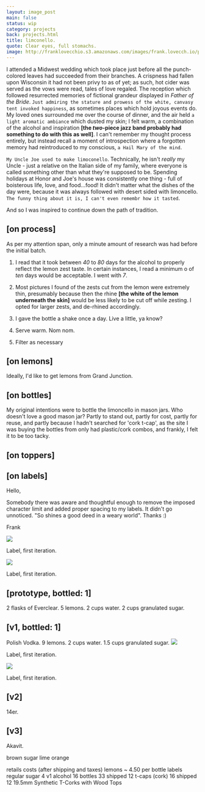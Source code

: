 ```yaml
---
layout: image_post
main: false
status: wip
category: projects
back: projects.html
title: limconello.
quote: Clear eyes, full stomachs.
image: http://franklovecchio.s3.amazonaws.com/images/frank.lovecch.io/projects/limoncello-02.png
---
```


I attended a Midwest wedding which took place just before all the punch-colored leaves had succeeded from their branches. A crispness had fallen upon Wisconsin it had not been privy to as of yet; as such, hot cider was served as the vows were read, tales of love regaled. The reception which followed resurrected memories of fictional grandeur displayed in _Father of the Bride_. `Just admiring the stature and prowess of the white, canvasy tent invoked happiness`, as sometimes places which hold joyous events do. My loved ones surrounded me over the course of dinner, and the air held `a light aromatic ambiance` which dusted my skin; I felt warm, a combination of the alcohol and inspiration **\[the _two_-piece jazz band probably had something to do with this as well\]**. I can't remember my thought process entirely, but instead recall a moment of introspection where a forgotten memory had reintroduced to my conscious, `a Hail Mary of the mind`.

`My Uncle Joe used to make limoconello`. Technically, he isn't _really_ my Uncle - just a relative on the Italian side of my family, where everyone is called something other than what they're supposed to be. Spending holidays at Honor and Joe's house was consistently one thing - full of boisterous life, love, and food...food! It didn't matter what the dishes of the day were, because it was always followed with desert sided with limoncello. `The funny thing about it is, I can't even remembr how it tasted`. 

And so I was inspired to continue down the path of tradition.

<h2>[on process]</h2>
As per my attention span, only a minute amount of research was had before the initial batch. 

1. I read that it took between _40_ to _80_ days for the alcohol to properly reflect the lemon zest taste. In certain instances, I read a minimum o of _ten_ days would be acceptable. I went with _7_.

1. Most pictures I found of the zests cut from the lemon were extremely thin, presumably because then the rhine **\[the white of the lemon underneath the skin\]** would be less likely to be cut off while zesting. I opted for larger zests, and de-rhined accordingly.

1. I gave the bottle a shake once a day. Live a little, ya know?

1. Serve warm. Nom nom.

1. Filter as necessary

<h2>[on lemons]</h2>
Ideally, I'd like to get lemons from Grand Junction.

<h2>[on bottles]</h2>
My original intentions were to bottle the limoncello in mason jars. Who doesn't love a good mason jar? Partly to stand out, partly for cost, partly for reuse, and partly because I hadn't searched for 'cork t-cap', as the site I was buying the bottles from only had plastic/cork combos, and frankly, I felt it to be too tacky.

<h2>[on toppers]</h2>

<h2>[on labels]</h2>



Hello,

Somebody there was aware and thoughtful enough to remove the imposed character limit and added proper spacing to my labels. It didn't go unnoticed. "So shines a good deed in a weary world". Thanks :)

Frank

<img class="inline" src="http://franklovecchio.s3.amazonaws.com/images/frank.lovecch.io/projects/limoncello-04.png"/>
<p class="img-caption">Label, first iteration.</p>

<img class="inline" src="http://franklovecchio.s3.amazonaws.com/images/frank.lovecch.io/projects/limoncello-01.png"/>
<p class="img-caption">Label, first iteration.</p>

<h2>[prototype, bottled: 1]</h2>
2 flasks of Everclear. 5 lemons. 2 cups water. 2 cups granulated sugar.

<h2>[v1, bottled: 1]</h2>
Polish Vodka. 9 lemons. 2 cups water. 1.5 cups granulated sugar.

<img class="inline" src="http://franklovecchio.s3.amazonaws.com/images/frank.lovecch.io/projects/limoncello-03.png"/>
<p class="img-caption">Label, first iteration.</p>

<img class="inline" src="http://franklovecchio.s3.amazonaws.com/images/frank.lovecch.io/projects/limoncello-05.png"/>
<p class="img-caption">Label, first iteration.</p>

<h2>[v2]</h2>
14er.

<h2>[v3]</h2>
Akavit.

brown sugar
lime orange

retails costs (after shipping and taxes)
lemons ~ 4.50 per bottle
labels
regular sugar 4
v1 alcohol 16
bottles 33 shipped 12
t-caps (cork) 16 shipped 12 19.5mm Synthetic T-Corks with Wood Tops